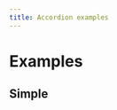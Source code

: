 ```yaml
---
title: Accordion examples
---
```


# Examples

## Simple

<PreviewPlayground :html="() => import('./stories/app.twig')" :script="() => import('./stories/app.js?raw')"/>
